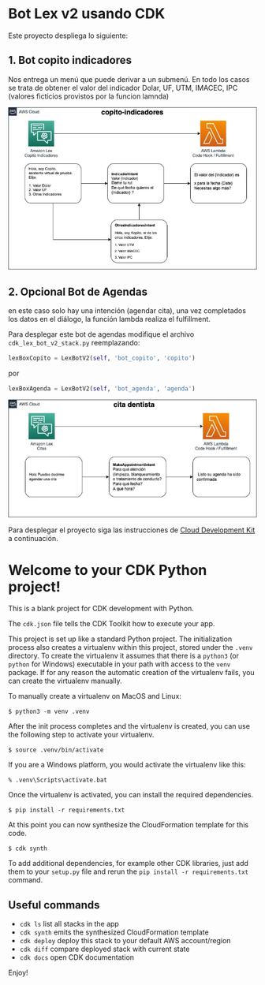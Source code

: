 
# Bot Lex v2 usando CDK

Este proyecto despliega lo siguiente:

## 1. Bot copito indicadores 

Nos entrega un menú que puede derivar a un submenú. En todo los casos se trata de obtener el valor del indicador Dolar, UF, UTM, IMACEC, IPC (valores ficticios provistos por la funcion lamnda)


<img src="bots-copito.jpg">


## 2. Opcional Bot de Agendas

en este caso solo hay una intención (agendar cita), una vez completados los datos en el diálogo, la función lambda realiza el fulfillment.

Para desplegar este bot de agendas modifique el archivo `cdk_lex_bot_v2_stack.py` reemplazando:

```python 
lexBoxCopito = LexBotV2(self, 'bot_copito', 'copito')
```
por

```python 
lexBoxAgenda = LexBotV2(self, 'bot_agenda', 'agenda')
```


<img src="bots-agenda.jpg">

Para desplegar el proyecto siga las instrucciones de [Cloud Development Kit](https://aws.amazon.com/cdk/) a continuación.




# Welcome to your CDK Python project!

This is a blank project for CDK development with Python.

The `cdk.json` file tells the CDK Toolkit how to execute your app.

This project is set up like a standard Python project.  The initialization
process also creates a virtualenv within this project, stored under the `.venv`
directory.  To create the virtualenv it assumes that there is a `python3`
(or `python` for Windows) executable in your path with access to the `venv`
package. If for any reason the automatic creation of the virtualenv fails,
you can create the virtualenv manually.

To manually create a virtualenv on MacOS and Linux:

```
$ python3 -m venv .venv
```

After the init process completes and the virtualenv is created, you can use the following
step to activate your virtualenv.

```
$ source .venv/bin/activate
```

If you are a Windows platform, you would activate the virtualenv like this:

```
% .venv\Scripts\activate.bat
```

Once the virtualenv is activated, you can install the required dependencies.

```
$ pip install -r requirements.txt
```

At this point you can now synthesize the CloudFormation template for this code.

```
$ cdk synth
```

To add additional dependencies, for example other CDK libraries, just add
them to your `setup.py` file and rerun the `pip install -r requirements.txt`
command.

## Useful commands

 * `cdk ls`          list all stacks in the app
 * `cdk synth`       emits the synthesized CloudFormation template
 * `cdk deploy`      deploy this stack to your default AWS account/region
 * `cdk diff`        compare deployed stack with current state
 * `cdk docs`        open CDK documentation

Enjoy!
